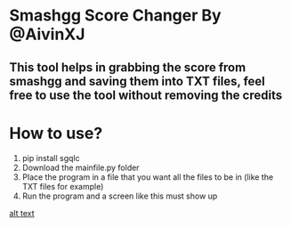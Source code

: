 # Smashgg Score Changer By @AivinXJ
## This tool helps in grabbing the score from smashgg and saving them into TXT files, feel free to use the tool without removing the credits

# How to use?
1. pip install sgqlc
2. Download the mainfile.py folder
3. Place the program in a file that you want all the files to be in (like the TXT files for example)
4. Run the program and a screen like this must show up

[alt text](https://media.discordapp.net/attachments/430699722903126026/785831714433925120/unknown.png)
